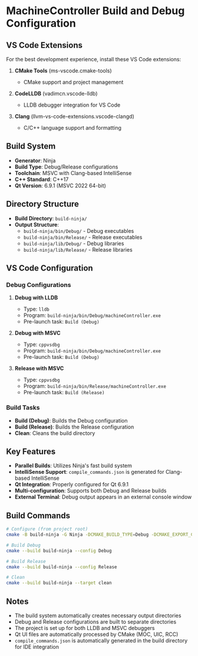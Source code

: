 # MachineController Build and Debug Configuration

## VS Code Extensions

For the best development experience, install these VS Code extensions:

1. **CMake Tools** (ms-vscode.cmake-tools)
   - CMake support and project management

2. **CodeLLDB** (vadimcn.vscode-lldb)
   - LLDB debugger integration for VS Code

3. **Clang** (llvm-vs-code-extensions.vscode-clangd)
   - C/C++ language support and formatting

## Build System
- **Generator**: Ninja
- **Build Type**: Debug/Release configurations
- **Toolchain**: MSVC with Clang-based IntelliSense
- **C++ Standard**: C++17
- **Qt Version**: 6.9.1 (MSVC 2022 64-bit)

## Directory Structure
- **Build Directory**: `build-ninja/`
- **Output Structure**:
  - `build-ninja/bin/Debug/` - Debug executables
  - `build-ninja/bin/Release/` - Release executables
  - `build-ninja/lib/Debug/` - Debug libraries
  - `build-ninja/lib/Release/` - Release libraries

## VS Code Configuration

### Debug Configurations
1. **Debug with LLDB**
   - Type: `lldb`
   - Program: `build-ninja/bin/Debug/machineController.exe`
   - Pre-launch task: `Build (Debug)`

2. **Debug with MSVC**
   - Type: `cppvsdbg`
   - Program: `build-ninja/bin/Debug/machineController.exe`
   - Pre-launch task: `Build (Debug)`

3. **Release with MSVC**
   - Type: `cppvsdbg`
   - Program: `build-ninja/bin/Release/machineController.exe`
   - Pre-launch task: `Build (Release)`

### Build Tasks
- **Build (Debug)**: Builds the Debug configuration
- **Build (Release)**: Builds the Release configuration
- **Clean**: Cleans the build directory

## Key Features
- **Parallel Builds**: Utilizes Ninja's fast build system
- **IntelliSense Support**: `compile_commands.json` is generated for Clang-based IntelliSense
- **Qt Integration**: Properly configured for Qt 6.9.1
- **Multi-configuration**: Supports both Debug and Release builds
- **External Terminal**: Debug output appears in an external console window

## Build Commands
```bash
# Configure (from project root)
cmake -B build-ninja -G Ninja -DCMAKE_BUILD_TYPE=Debug -DCMAKE_EXPORT_COMPILE_COMMANDS=ON -DCMAKE_PREFIX_PATH=C:\Qt\6.9.1\msvc2022_64

# Build Debug
cmake --build build-ninja --config Debug

# Build Release
cmake --build build-ninja --config Release

# Clean
cmake --build build-ninja --target clean
```

## Notes
- The build system automatically creates necessary output directories
- Debug and Release configurations are built to separate directories
- The project is set up for both LLDB and MSVC debuggers
- Qt UI files are automatically processed by CMake (MOC, UIC, RCC)
- `compile_commands.json` is automatically generated in the build directory for IDE integration
